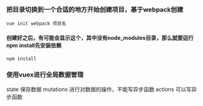 ### 把目录切换到一个合适的地方开始创建项目，基于webpack创建
```
vue init webpack 项目名
```


#### 创建好之后，有可能会显示这个，其中没有node_modules目录，那么就要运行npm install先安装依赖
```
npm install
```

### 使用vuex进行全局数据管理
  state 保存数据
  mutations 进行对数据的操作，不能写异步函数
  actions   可以写异步函数
